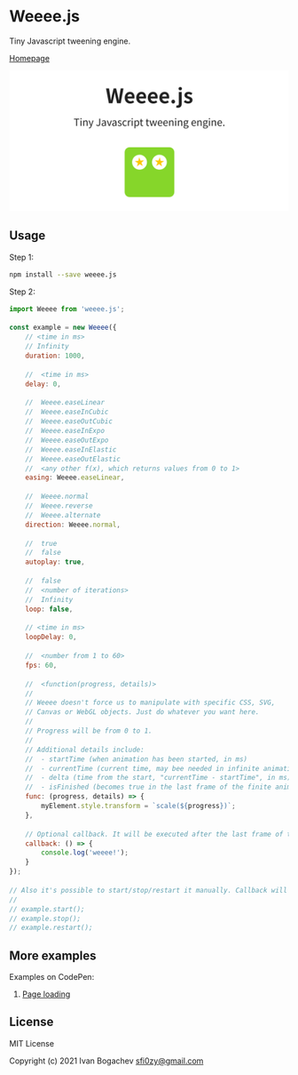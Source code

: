 # Weeee.js

Tiny Javascript tweening engine.


[Homepage](https://sfi0zy.github.io/weeee)


![Weeee.js](main.png)


## Usage

Step 1:

```sh
npm install --save weeee.js
```

Step 2:

```javascript
import Weeee from 'weeee.js';

const example = new Weeee({
    // <time in ms>
    // Infinity
    duration: 1000,

    //  <time in ms>
    delay: 0,

    //  Weeee.easeLinear
    //  Weeee.easeInCubic
    //  Weeee.easeOutCubic
    //  Weeee.easeInExpo
    //  Weeee.easeOutExpo
    //  Weeee.easeInElastic
    //  Weeee.easeOutElastic
    //  <any other f(x), which returns values from 0 to 1>
    easing: Weeee.easeLinear,

    //  Weeee.normal
    //  Weeee.reverse
    //  Weeee.alternate
    direction: Weeee.normal,

    //  true
    //  false
    autoplay: true,

    //  false
    //  <number of iterations>
    //  Infinity
    loop: false,

    // <time in ms>
    loopDelay: 0,

    //  <number from 1 to 60>
    fps: 60,

    //  <function(progress, details)>
    //
    // Weeee doesn't force us to manipulate with specific CSS, SVG,
    // Canvas or WebGL objects. Just do whatever you want here.
    //
    // Progress will be from 0 to 1.
    //
    // Additional details include:
    //  - startTime (when animation has been started, in ms)
    //  - currentTime (current time, may bee needed in infinite animations, in ms)
    //  - delta (time from the start, "currentTime - startTime", in ms)
    //  - isFinished (becomes true in the last frame of the finite animation)
    func: (progress, details) => {
        myElement.style.transform = `scale(${progress})`;
    },

    // Optional callback. It will be executed after the last frame of the animation.
    callback: () => {
        console.log('weeee!');
    }
});

// Also it's possible to start/stop/restart it manually. Callback will NOT be executed.
//
// example.start();
// example.stop();
// example.restart();
```


## More examples

Examples on CodePen:

1. [Page loading](https://codepen.io/sfi0zy/pen/mdWQwzL)


## License

MIT License

Copyright (c) 2021 Ivan Bogachev sfi0zy@gmail.com

